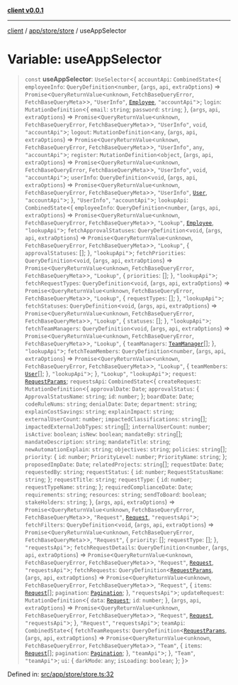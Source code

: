 [**client v0.0.1**](../../../../README.md)

***

[client](../../../../README.md) / [app/store/store](../README.md) / useAppSelector

# Variable: useAppSelector

> `const` **useAppSelector**: `UseSelector`\<\{ `accountApi`: `CombinedState`\<\{ `employeeInfo`: `QueryDefinition`\<`number`, (`args`, `api`, `extraOptions`) => `Promise`\<`QueryReturnValue`\<`unknown`, `FetchBaseQueryError`, `FetchBaseQueryMeta`\>\>, `"UserInfo"`, [`Employee`](../../../models/employee/type-aliases/Employee.md), `"accountApi"`\>; `login`: `MutationDefinition`\<\{ `email`: `string`; `password`: `string`; \}, (`args`, `api`, `extraOptions`) => `Promise`\<`QueryReturnValue`\<`unknown`, `FetchBaseQueryError`, `FetchBaseQueryMeta`\>\>, `"UserInfo"`, `void`, `"accountApi"`\>; `logout`: `MutationDefinition`\<`any`, (`args`, `api`, `extraOptions`) => `Promise`\<`QueryReturnValue`\<`unknown`, `FetchBaseQueryError`, `FetchBaseQueryMeta`\>\>, `"UserInfo"`, `any`, `"accountApi"`\>; `register`: `MutationDefinition`\<`object`, (`args`, `api`, `extraOptions`) => `Promise`\<`QueryReturnValue`\<`unknown`, `FetchBaseQueryError`, `FetchBaseQueryMeta`\>\>, `"UserInfo"`, `void`, `"accountApi"`\>; `userInfo`: `QueryDefinition`\<`void`, (`args`, `api`, `extraOptions`) => `Promise`\<`QueryReturnValue`\<`unknown`, `FetchBaseQueryError`, `FetchBaseQueryMeta`\>\>, `"UserInfo"`, [`User`](../../../models/user/type-aliases/User.md), `"accountApi"`\>; \}, `"UserInfo"`, `"accountApi"`\>; `lookupApi`: `CombinedState`\<\{ `employeeInfo`: `QueryDefinition`\<`number`, (`args`, `api`, `extraOptions`) => `Promise`\<`QueryReturnValue`\<`unknown`, `FetchBaseQueryError`, `FetchBaseQueryMeta`\>\>, `"Lookup"`, [`Employee`](../../../models/employee/type-aliases/Employee.md), `"lookupApi"`\>; `fetchApprovalStatuses`: `QueryDefinition`\<`void`, (`args`, `api`, `extraOptions`) => `Promise`\<`QueryReturnValue`\<`unknown`, `FetchBaseQueryError`, `FetchBaseQueryMeta`\>\>, `"Lookup"`, \{ `approvalStatuses`: \[\]; \}, `"lookupApi"`\>; `fetchPriorities`: `QueryDefinition`\<`void`, (`args`, `api`, `extraOptions`) => `Promise`\<`QueryReturnValue`\<`unknown`, `FetchBaseQueryError`, `FetchBaseQueryMeta`\>\>, `"Lookup"`, \{ `priorities`: \[\]; \}, `"lookupApi"`\>; `fetchRequestTypes`: `QueryDefinition`\<`void`, (`args`, `api`, `extraOptions`) => `Promise`\<`QueryReturnValue`\<`unknown`, `FetchBaseQueryError`, `FetchBaseQueryMeta`\>\>, `"Lookup"`, \{ `requestTypes`: \[\]; \}, `"lookupApi"`\>; `fetchStatuses`: `QueryDefinition`\<`void`, (`args`, `api`, `extraOptions`) => `Promise`\<`QueryReturnValue`\<`unknown`, `FetchBaseQueryError`, `FetchBaseQueryMeta`\>\>, `"Lookup"`, \{ `statuses`: \[\]; \}, `"lookupApi"`\>; `fetchTeamManagers`: `QueryDefinition`\<`void`, (`args`, `api`, `extraOptions`) => `Promise`\<`QueryReturnValue`\<`unknown`, `FetchBaseQueryError`, `FetchBaseQueryMeta`\>\>, `"Lookup"`, \{ `teamManagers`: [`TeamManager`](../../../../lib/types/types/type-aliases/TeamManager.md)[]; \}, `"lookupApi"`\>; `fetchTeamMembers`: `QueryDefinition`\<`number`, (`args`, `api`, `extraOptions`) => `Promise`\<`QueryReturnValue`\<`unknown`, `FetchBaseQueryError`, `FetchBaseQueryMeta`\>\>, `"Lookup"`, \{ `teamMembers`: [`User`](../../../models/user/type-aliases/User.md)[]; \}, `"lookupApi"`\>; \}, `"Lookup"`, `"lookupApi"`\>; `request`: [`RequestParams`](../../../models/requestParams/type-aliases/RequestParams.md); `requestsApi`: `CombinedState`\<\{ `createRequest`: `MutationDefinition`\<\{ `approvalDate`: `Date`; `approvalStatus`: \{ `ApprovalStatusName`: `string`; `id`: `number`; \}; `boardDate`: `Date`; `codeRuleNums`: `string`; `denialDate`: `Date`; `department`: `string`; `explainCostSavings`: `string`; `explainImpact`: `string`; `externalUserCount`: `number`; `impactedClassifications`: `string`[]; `impactedExternalJobTypes`: `string`[]; `internalUserCount`: `number`; `isActive`: `boolean`; `isNew`: `boolean`; `mandateBy`: `string`[]; `mandateDescription`: `string`; `mandateTitle`: `string`; `newAutomationExplain`: `string`; `objectives`: `string`; `policies`: `string`[]; `priority`: \{ `id`: `number`; `PriorityLevel`: `number`; `PriorityName`: `string`; \}; `proposedImpDate`: `Date`; `relatedProjects`: `string`[]; `requestDate`: `Date`; `requestedBy`: `string`; `requestStatus`: \{ `id`: `number`; `RequestStatusName`: `string`; \}; `requestTitle`: `string`; `requestType`: \{ `id`: `number`; `requestTypeName`: `string`; \}; `requiredComplianceDate`: `Date`; `requirements`: `string`; `resources`: `string`; `sendToBoard`: `boolean`; `stakeHolders`: `string`; \}, (`args`, `api`, `extraOptions`) => `Promise`\<`QueryReturnValue`\<`unknown`, `FetchBaseQueryError`, `FetchBaseQueryMeta`\>\>, `"Request"`, [`Request`](../../../models/request/type-aliases/Request.md), `"requestsApi"`\>; `fetchFilters`: `QueryDefinition`\<`void`, (`args`, `api`, `extraOptions`) => `Promise`\<`QueryReturnValue`\<`unknown`, `FetchBaseQueryError`, `FetchBaseQueryMeta`\>\>, `"Request"`, \{ `priority`: \[\]; `requestType`: \[\]; \}, `"requestsApi"`\>; `fetchRequestDetails`: `QueryDefinition`\<`number`, (`args`, `api`, `extraOptions`) => `Promise`\<`QueryReturnValue`\<`unknown`, `FetchBaseQueryError`, `FetchBaseQueryMeta`\>\>, `"Request"`, [`Request`](../../../models/request/type-aliases/Request.md), `"requestsApi"`\>; `fetchRequests`: `QueryDefinition`\<[`RequestParams`](../../../models/requestParams/type-aliases/RequestParams.md), (`args`, `api`, `extraOptions`) => `Promise`\<`QueryReturnValue`\<`unknown`, `FetchBaseQueryError`, `FetchBaseQueryMeta`\>\>, `"Request"`, \{ `items`: [`Request`](../../../models/request/type-aliases/Request.md)[]; `pagination`: [`Pagination`](../../../models/pagination/type-aliases/Pagination.md); \}, `"requestsApi"`\>; `updateRequest`: `MutationDefinition`\<\{ `data`: [`Request`](../../../models/request/type-aliases/Request.md); `id`: `number`; \}, (`args`, `api`, `extraOptions`) => `Promise`\<`QueryReturnValue`\<`unknown`, `FetchBaseQueryError`, `FetchBaseQueryMeta`\>\>, `"Request"`, [`Request`](../../../models/request/type-aliases/Request.md), `"requestsApi"`\>; \}, `"Request"`, `"requestsApi"`\>; `teamApi`: `CombinedState`\<\{ `fetchTeamRequests`: `QueryDefinition`\<[`RequestParams`](../../../models/requestParams/type-aliases/RequestParams.md), (`args`, `api`, `extraOptions`) => `Promise`\<`QueryReturnValue`\<`unknown`, `FetchBaseQueryError`, `FetchBaseQueryMeta`\>\>, `"Team"`, \{ `items`: [`Request`](../../../models/request/type-aliases/Request.md)[]; `pagination`: [`Pagination`](../../../models/pagination/type-aliases/Pagination.md); \}, `"teamApi"`\>; \}, `"Team"`, `"teamApi"`\>; `ui`: \{ `darkMode`: `any`; `isLoading`: `boolean`; \}; \}\>

Defined in: [src/app/store/store.ts:32](https://github.com/petelc/WMS/blob/0ba5e61a5ede3de744df1a5839724fa19a2a534f/client/src/app/store/store.ts#L32)
